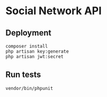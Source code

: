 # Social Network API

## Deployment

```
composer install
php artisan key:generate
php artisan jwt:secret
```


## Run tests

```
vendor/bin/phpunit
```
